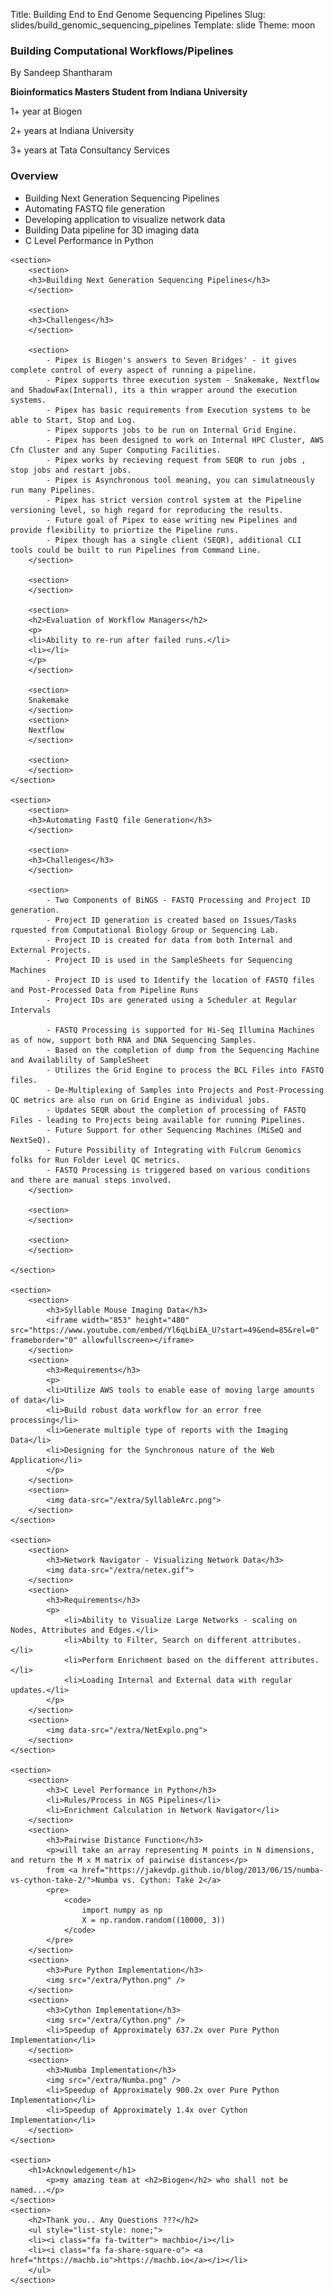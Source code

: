 Title: Building End to End Genome Sequencing Pipelines
Slug: slides/build_genomic_sequencing_pipelines
Template: slide
Theme: moon

<div class="slides">
    <section>
    	<section>
	        <h1>Building Computational Workflows/Pipelines</h1>
	        <p>By Sandeep Shantharam</p>
        </section>
        <section>
	        	<p align="left"><strong>Bioinformatics Masters Student from Indiana University</strong></p>
	        	<p align="left">1+ year at Biogen</p>
	        	<p align="left">2+ years at Indiana University</p>
	        	<p align="left">3+ years at Tata Consultancy Services</p>
        </section>
        <section>
        	<h1>Overview</h1>
        	<ul>
        		<li>Building Next Generation Sequencing Pipelines</li>
        		<li>Automating FASTQ file generation</li>
        		<li>Developing application to visualize network data</li>
        		<li>Building Data pipeline for 3D imaging data</li>
        		<li>C Level Performance in Python</li>
        	</ul>
        </section>
    </section>


    <section>  
    	<section>
    	<h3>Building Next Generation Sequencing Pipelines</h3>
      	</section>

      	<section>
      	<h3>Challenges</h3>
      	</section>      	
    	
    	<section>
    		- Pipex is Biogen's answers to Seven Bridges' - it gives complete control of every aspect of running a pipeline.
			- Pipex supports three execution system - Snakemake, Nextflow and ShadowFax(Internal), its a thin wrapper around the execution systems.
			- Pipex has basic requirements from Execution systems to be able to Start, Stop and Log.
			- Pipex supports jobs to be run on Internal Grid Engine.
			- Pipex has been designed to work on Internal HPC Cluster, AWS Cfn Cluster and any Super Computing Facilities.
			- Pipex works by recieving request from SEQR to run jobs , stop jobs and restart jobs.
			- Pipex is Asynchronous tool meaning, you can simulatneously run many Pipelines.
			- Pipex has strict version control system at the Pipeline versioning level, so high regard for reproducing the results.
			- Future goal of Pipex to ease writing new Pipelines and provide flexibility to priortize the Pipeline runs.
			- Pipex though has a single client (SEQR), additional CLI tools could be built to run Pipelines from Command Line.
      	</section>

       	<section>
      	</section>
      	
      	<section>
      	<h2>Evaluation of Workflow Managers</h2>
      	<p>
      	<li>Ability to re-run after failed runs.</li>
      	<li></li>
      	</p>
      	</section>
      	
      	<section>
      	Snakemake
      	</section>
       	<section>
       	Nextflow
      	</section>

      	<section>
      	</section>      	
    </section>
    
    <section>
    	<section>
    	<h3>Automating FastQ file Generation</h3>
      	</section>

      	<section>
      	<h3>Challenges</h3>
      	</section>      	

    	<section>
			- Two Components of BiNGS - FASTQ Processing and Project ID generation.
			- Project ID generation is created based on Issues/Tasks rquested from Computational Biology Group or Sequencing Lab.
			- Project ID is created for data from both Internal and External Projects.
			- Project ID is used in the SampleSheets for Sequencing Machines
			- Project ID is used to Identify the location of FASTQ files and Post-Processed Data from Pipeline Runs
			- Project IDs are generated using a Scheduler at Regular Intervals

			- FASTQ Processing is supported for Hi-Seq Illumina Machines as of now, support both RNA and DNA Sequencing Samples.
			- Based on the completion of dump from the Sequencing Machine and Availablilty of SampleSheet
			- Utilizes the Grid Engine to process the BCL Files into FASTQ files.
			- De-Multiplexing of Samples into Projects and Post-Processing QC metrics are also run on Grid Engine as individual jobs.
			- Updates SEQR about the completion of processing of FASTQ Files - leading to Projects being available for running Pipelines.
			- Future Support for other Sequencing Machines (MiSeQ and NextSeQ).
			- Future Possibility of Integrating with Fulcrum Genomics folks for Run Folder Level QC metrics.
			- FASTQ Processing is triggered based on various conditions and there are manual steps involved.
      	</section>

    	<section>
      	</section>

       	<section>
      	</section>      	

    </section>    

    <section>
	    <section>
	    	<h3>Syllable Mouse Imaging Data</h3>
			<iframe width="853" height="480" src="https://www.youtube.com/embed/Yl6qLbiEA_U?start=49&end=85&rel=0" frameborder="0" allowfullscreen></iframe>
	    </section>
	    <section>
	    	<h3>Requirements</h3>
	    	<p>
	    	<li>Utilize AWS tools to enable ease of moving large amounts of data</li>
	    	<li>Build robust data workflow for an error free processing</li>
	    	<li>Generate multiple type of reports with the Imaging Data</li>
	    	<li>Designing for the Synchronous nature of the Web Application</li>
	    	</p>
	    </section>
	    <section>
	    	<img data-src="/extra/SyllableArc.png">	    	
	    </section>
    </section>    

    <section>
    	<section>
    		<h3>Network Navigator - Visualizing Network Data</h3>
    		<img data-src="/extra/netex.gif">
    	</section>
    	<section>
    		<h3>Requirements</h3>
    		<p>
	    		<li>Ability to Visualize Large Networks - scaling on Nodes, Attributes and Edges.</li>
	    		<li>Abilty to Filter, Search on different attributes. </li>
	    		<li>Perform Enrichment based on the different attributes.</li>
	    		<li>Loading Internal and External data with regular updates.</li>
    		</p>
    	</section>
    	<section>
    		<img data-src="/extra/NetExplo.png">
    	</section>
    </section>

    <section>
	    <section>
	    	<h3>C Level Performance in Python</h3>
	    	<li>Rules/Process in NGS Pipelines</li>
	    	<li>Enrichment Calculation in Network Navigator</li>
	    </section>
	    <section>
	    	<h3>Pairwise Distance Function</h3>
	    	<p>will take an array representing M points in N dimensions, and return the M x M matrix of pairwise distances</p>
	    	from <a href="https://jakevdp.github.io/blog/2013/06/15/numba-vs-cython-take-2/">Numba vs. Cython: Take 2</a>
	    	<pre>
	    		<code>
	    			import numpy as np
					X = np.random.random((10000, 3))
	    		</code>
	    	</pre>
	    </section>
	    <section>
	    	<h3>Pure Python Implementation</h3>
	    	<img src="/extra/Python.png" />
	    </section>
	   	<section>
	    	<h3>Cython Implementation</h3>
	    	<img src="/extra/Cython.png" />
	    	<li>Speedup of Approximately 637.2x over Pure Python Implementation</li>	
	    </section>
	    <section>
	    	<h3>Numba Implementation</h3>
	    	<img src="/extra/Numba.png" />	    	
	    	<li>Speedup of Approximately 900.2x over Pure Python Implementation</li>
	    	<li>Speedup of Approximately 1.4x over Cython Implementation</li>
	    </section>	    
    </section>

	<section>
    	<h1>Acknowledgement</h1>
    		<p>my amazing team at <h2>Biogen</h2> who shall not be named...</p>
    </section>
    <section>
    	<h2>Thank you.. Any Questions ???</h2>
    	<ul style="list-style: none;">
    	<li><i class="fa fa-twitter"> machbio</i></li>
    	<li><i class="fa fa-share-square-o"> <a href="https://machb.io">https://machb.io</a></i></li>
    	</ul>
    </section>
</div>